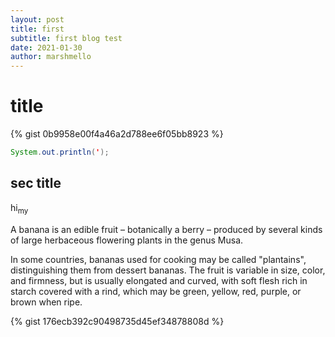 ```yaml
---
layout: post
title: first
subtitle: first blog test
date: 2021-01-30
author: marshmello
---
```


# title

{% gist 0b9958e00f4a46a2d788ee6f05bb8923 %}

```java
System.out.println(');
```

## sec title

hi<sub>my</sub>

A banana is an edible fruit – botanically a berry – produced by several kinds
of large herbaceous flowering plants in the genus Musa.

In some countries, bananas used for cooking may be called "plantains",
distinguishing them from dessert bananas. The fruit is variable in size, color,
and firmness, but is usually elongated and curved, with soft flesh rich in
starch covered with a rind, which may be green, yellow, red, purple, or brown
when ripe.

{% gist 176ecb392c90498735d45ef34878808d %}
